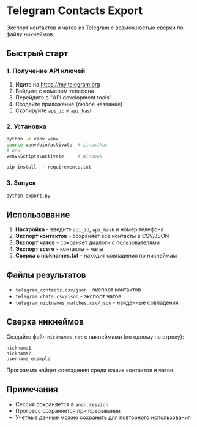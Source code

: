 # Telegram Contacts Export

Экспорт контактов и чатов из Telegram с возможностью сверки по файлу никнеймов.

## Быстрый старт

### 1. Получение API ключей

1. Идите на https://my.telegram.org
2. Войдите с номером телефона
3. Перейдите в "API development tools"
4. Создайте приложение (любое название)
5. Скопируйте `api_id` и `api_hash`

### 2. Установка

```bash
python -m venv venv
source venv/bin/activate  # Linux/Mac
# или
venv\Scripts\activate     # Windows

pip install -r requirements.txt
```

### 3. Запуск

```bash
python export.py
```

## Использование

1. **Настройка** - введите `api_id`, `api_hash` и номер телефона
2. **Экспорт контактов** - сохраняет все контакты в CSV/JSON
3. **Экспорт чатов** - сохраняет диалоги с пользователями
4. **Экспорт всего** - контакты + чаты
5. **Сверка с nicknames.txt** - находит совпадения по никнеймам

## Файлы результатов

- `telegram_contacts.csv/json` - экспорт контактов
- `telegram_chats.csv/json` - экспорт чатов  
- `telegram_nicknames_matches.csv/json` - найденные совпадения

## Сверка никнеймов

Создайте файл `nicknames.txt` с никнеймами (по одному на строку):
```
nickname1
nickname2
username_example
```

Программа найдет совпадения среди ваших контактов и чатов.

## Примечания

- Сессия сохраняется в `anon.session`
- Прогресс сохраняется при прерывании
- Учетные данные можно сохранить для повторного использования
